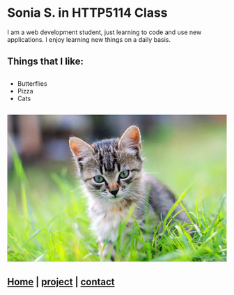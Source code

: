 # Sonia S. in HTTP5114 Class

I am a web development student, just learning to code and use new applications.
I enjoy learning new things on a daily basis.

## Things that I like:

## 
- Butterflies
- Pizza
- Cats
 
## ![alt text](Kitten1.jpg)

## [Home](index.markdown) | [project](project.markdown) | [contact](contact.markdown)


